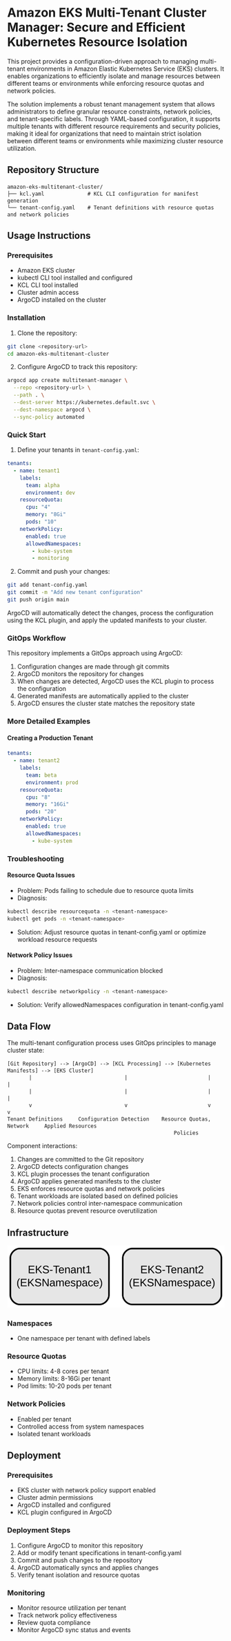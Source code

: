 # Amazon EKS Multi-Tenant Cluster Manager: Secure and Efficient Kubernetes Resource Isolation

This project provides a configuration-driven approach to managing multi-tenant environments in Amazon Elastic Kubernetes Service (EKS) clusters. It enables organizations to efficiently isolate and manage resources between different teams or environments while enforcing resource quotas and network policies.

The solution implements a robust tenant management system that allows administrators to define granular resource constraints, network policies, and tenant-specific labels. Through YAML-based configuration, it supports multiple tenants with different resource requirements and security policies, making it ideal for organizations that need to maintain strict isolation between different teams or environments while maximizing cluster resource utilization.

## Repository Structure
```
amazon-eks-multitenant-cluster/
├── kcl.yaml              # KCL CLI configuration for manifest generation
└── tenant-config.yaml    # Tenant definitions with resource quotas and network policies
```

## Usage Instructions
### Prerequisites
- Amazon EKS cluster
- kubectl CLI tool installed and configured
- KCL CLI tool installed
- Cluster admin access
- ArgoCD installed on the cluster

### Installation
1. Clone the repository:
```bash
git clone <repository-url>
cd amazon-eks-multitenant-cluster
```

2. Configure ArgoCD to track this repository:
```bash
argocd app create multitenant-manager \
  --repo <repository-url> \
  --path . \
  --dest-server https://kubernetes.default.svc \
  --dest-namespace argocd \
  --sync-policy automated
```

### Quick Start
1. Define your tenants in `tenant-config.yaml`:
```yaml
tenants:
  - name: tenant1
    labels:
      team: alpha
      environment: dev
    resourceQuota:
      cpu: "4"
      memory: "8Gi"
      pods: "10"
    networkPolicy:
      enabled: true
      allowedNamespaces:
        - kube-system
        - monitoring
```

2. Commit and push your changes:
```bash
git add tenant-config.yaml
git commit -m "Add new tenant configuration"
git push origin main
```

ArgoCD will automatically detect the changes, process the configuration using the KCL plugin, and apply the updated manifests to your cluster.

### GitOps Workflow
This repository implements a GitOps approach using ArgoCD:
1. Configuration changes are made through git commits
2. ArgoCD monitors the repository for changes
3. When changes are detected, ArgoCD uses the KCL plugin to process the configuration
4. Generated manifests are automatically applied to the cluster
5. ArgoCD ensures the cluster state matches the repository state

### More Detailed Examples
#### Creating a Production Tenant
```yaml
tenants:
  - name: tenant2
    labels:
      team: beta
      environment: prod
    resourceQuota:
      cpu: "8"
      memory: "16Gi"
      pods: "20"
    networkPolicy:
      enabled: true
      allowedNamespaces:
        - kube-system
```

### Troubleshooting
#### Resource Quota Issues
- Problem: Pods failing to schedule due to resource quota limits
- Diagnosis:
```bash
kubectl describe resourcequota -n <tenant-namespace>
kubectl get pods -n <tenant-namespace>
```
- Solution: Adjust resource quotas in tenant-config.yaml or optimize workload resource requests

#### Network Policy Issues
- Problem: Inter-namespace communication blocked
- Diagnosis:
```bash
kubectl describe networkpolicy -n <tenant-namespace>
```
- Solution: Verify allowedNamespaces configuration in tenant-config.yaml

## Data Flow
The multi-tenant configuration process uses GitOps principles to manage cluster state:

```ascii
[Git Repository] --> [ArgoCD] --> [KCL Processing] --> [Kubernetes Manifests] --> [EKS Cluster]
       |                              |                          |                      |
       |                              |                          |                      |
       v                              v                          v                      v
Tenant Definitions     Configuration Detection    Resource Quotas, Network     Applied Resources
                                                      Policies
```

Component interactions:
1. Changes are committed to the Git repository
2. ArgoCD detects configuration changes
3. KCL plugin processes the tenant configuration
4. ArgoCD applies generated manifests to the cluster
5. EKS enforces resource quotas and network policies
6. Tenant workloads are isolated based on defined policies
7. Network policies control inter-namespace communication
8. Resource quotas prevent resource overutilization

## Infrastructure

![Infrastructure diagram](./docs/infra.svg)
### Namespaces
- One namespace per tenant with defined labels

### Resource Quotas
- CPU limits: 4-8 cores per tenant
- Memory limits: 8-16Gi per tenant
- Pod limits: 10-20 pods per tenant

### Network Policies
- Enabled per tenant
- Controlled access from system namespaces
- Isolated tenant workloads

## Deployment
### Prerequisites
- EKS cluster with network policy support enabled
- Cluster admin permissions
- ArgoCD installed and configured
- KCL plugin configured in ArgoCD

### Deployment Steps
1. Configure ArgoCD to monitor this repository
2. Add or modify tenant specifications in tenant-config.yaml
3. Commit and push changes to the repository
4. ArgoCD automatically syncs and applies changes
5. Verify tenant isolation and resource quotas

### Monitoring
- Monitor resource utilization per tenant
- Track network policy effectiveness
- Review quota compliance
- Monitor ArgoCD sync status and events